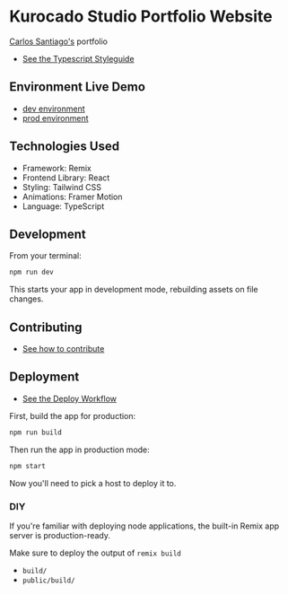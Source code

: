 <!--
 * Made with ❤️ and adobo by Kurocado Studio
 * Copyright (c) 2024. All Rights Reserved.
 *
 * Learn more about Kurocado Studio: {@link https://www.kurocado.studio}
 *
 * Explore our open-source projects: {@link https://github.com/kurocado-studio}
-->

# Kurocado Studio Portfolio Website
[Carlos Santiago's](https://github.com/csantiago132) portfolio

- [See the Typescript Styleguide](https://kurocado-studio.github.io/styleguide/starter-topic.html)

## Environment Live Demo
- [dev environment](https://kurocado-studio-website.fly.dev/)
- [prod environment](https://www.kurocado.studio/)


## Technologies Used
- Framework: Remix
- Frontend Library: React
- Styling: Tailwind CSS
- Animations: Framer Motion
- Language: TypeScript

## Development

From your terminal:

```sh
npm run dev
```

This starts your app in development mode, rebuilding assets on file changes.

## Contributing
- [See how to contribute](https://kurocado-studio.github.io/styleguide/contributing.html)

## Deployment
- [See the Deploy Workflow](https://kurocado-studio.github.io/styleguide/deploy-workflow.html)

First, build the app for production:

```sh
npm run build
```

Then run the app in production mode:

```sh
npm start
```

Now you'll need to pick a host to deploy it to.

### DIY

If you're familiar with deploying node applications, the built-in Remix app server is
production-ready.

Make sure to deploy the output of `remix build`

- `build/`
- `public/build/`
